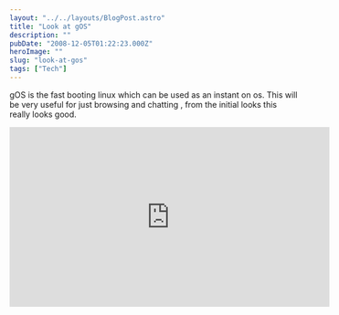 ```yaml
---
layout: "../../layouts/BlogPost.astro"
title: "Look at gOS"
description: ""
pubDate: "2008-12-05T01:22:23.000Z"
heroImage: ""
slug: "look-at-gos"
tags: ["Tech"]
---
```


gOS is the fast booting linux which can be used as an instant on os. This will be very useful for just browsing and chatting , from the initial looks this really looks good.
<br/>
<iframe width="560" height="315" src="https://www.youtube-nocookie.com/embed/9wI6Tr0Tz5U" title="YouTube video player" frameborder="0" allow="accelerometer; autoplay; clipboard-write; encrypted-media; gyroscope; picture-in-picture" allowfullscreen></iframe>